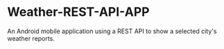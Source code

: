 # Weather-REST-API-APP
An Android mobile application using a REST API to show a selected city's weather reports.
